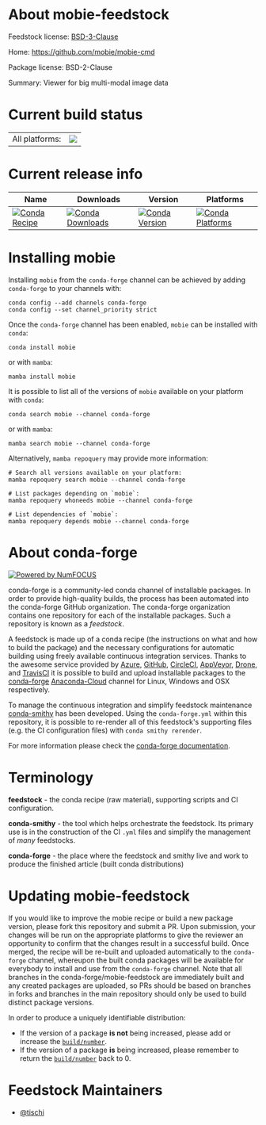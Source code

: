 About mobie-feedstock
=====================

Feedstock license: [BSD-3-Clause](https://github.com/conda-forge/mobie-feedstock/blob/main/LICENSE.txt)

Home: https://github.com/mobie/mobie-cmd

Package license: BSD-2-Clause

Summary: Viewer for big multi-modal image data

Current build status
====================


<table><tr><td>All platforms:</td>
    <td>
      <a href="https://dev.azure.com/conda-forge/feedstock-builds/_build/latest?definitionId=18557&branchName=main">
        <img src="https://dev.azure.com/conda-forge/feedstock-builds/_apis/build/status/mobie-feedstock?branchName=main">
      </a>
    </td>
  </tr>
</table>

Current release info
====================

| Name | Downloads | Version | Platforms |
| --- | --- | --- | --- |
| [![Conda Recipe](https://img.shields.io/badge/recipe-mobie-green.svg)](https://anaconda.org/conda-forge/mobie) | [![Conda Downloads](https://img.shields.io/conda/dn/conda-forge/mobie.svg)](https://anaconda.org/conda-forge/mobie) | [![Conda Version](https://img.shields.io/conda/vn/conda-forge/mobie.svg)](https://anaconda.org/conda-forge/mobie) | [![Conda Platforms](https://img.shields.io/conda/pn/conda-forge/mobie.svg)](https://anaconda.org/conda-forge/mobie) |

Installing mobie
================

Installing `mobie` from the `conda-forge` channel can be achieved by adding `conda-forge` to your channels with:

```
conda config --add channels conda-forge
conda config --set channel_priority strict
```

Once the `conda-forge` channel has been enabled, `mobie` can be installed with `conda`:

```
conda install mobie
```

or with `mamba`:

```
mamba install mobie
```

It is possible to list all of the versions of `mobie` available on your platform with `conda`:

```
conda search mobie --channel conda-forge
```

or with `mamba`:

```
mamba search mobie --channel conda-forge
```

Alternatively, `mamba repoquery` may provide more information:

```
# Search all versions available on your platform:
mamba repoquery search mobie --channel conda-forge

# List packages depending on `mobie`:
mamba repoquery whoneeds mobie --channel conda-forge

# List dependencies of `mobie`:
mamba repoquery depends mobie --channel conda-forge
```


About conda-forge
=================

[![Powered by
NumFOCUS](https://img.shields.io/badge/powered%20by-NumFOCUS-orange.svg?style=flat&colorA=E1523D&colorB=007D8A)](https://numfocus.org)

conda-forge is a community-led conda channel of installable packages.
In order to provide high-quality builds, the process has been automated into the
conda-forge GitHub organization. The conda-forge organization contains one repository
for each of the installable packages. Such a repository is known as a *feedstock*.

A feedstock is made up of a conda recipe (the instructions on what and how to build
the package) and the necessary configurations for automatic building using freely
available continuous integration services. Thanks to the awesome service provided by
[Azure](https://azure.microsoft.com/en-us/services/devops/), [GitHub](https://github.com/),
[CircleCI](https://circleci.com/), [AppVeyor](https://www.appveyor.com/),
[Drone](https://cloud.drone.io/welcome), and [TravisCI](https://travis-ci.com/)
it is possible to build and upload installable packages to the
[conda-forge](https://anaconda.org/conda-forge) [Anaconda-Cloud](https://anaconda.org/)
channel for Linux, Windows and OSX respectively.

To manage the continuous integration and simplify feedstock maintenance
[conda-smithy](https://github.com/conda-forge/conda-smithy) has been developed.
Using the ``conda-forge.yml`` within this repository, it is possible to re-render all of
this feedstock's supporting files (e.g. the CI configuration files) with ``conda smithy rerender``.

For more information please check the [conda-forge documentation](https://conda-forge.org/docs/).

Terminology
===========

**feedstock** - the conda recipe (raw material), supporting scripts and CI configuration.

**conda-smithy** - the tool which helps orchestrate the feedstock.
                   Its primary use is in the construction of the CI ``.yml`` files
                   and simplify the management of *many* feedstocks.

**conda-forge** - the place where the feedstock and smithy live and work to
                  produce the finished article (built conda distributions)


Updating mobie-feedstock
========================

If you would like to improve the mobie recipe or build a new
package version, please fork this repository and submit a PR. Upon submission,
your changes will be run on the appropriate platforms to give the reviewer an
opportunity to confirm that the changes result in a successful build. Once
merged, the recipe will be re-built and uploaded automatically to the
`conda-forge` channel, whereupon the built conda packages will be available for
everybody to install and use from the `conda-forge` channel.
Note that all branches in the conda-forge/mobie-feedstock are
immediately built and any created packages are uploaded, so PRs should be based
on branches in forks and branches in the main repository should only be used to
build distinct package versions.

In order to produce a uniquely identifiable distribution:
 * If the version of a package **is not** being increased, please add or increase
   the [``build/number``](https://docs.conda.io/projects/conda-build/en/latest/resources/define-metadata.html#build-number-and-string).
 * If the version of a package **is** being increased, please remember to return
   the [``build/number``](https://docs.conda.io/projects/conda-build/en/latest/resources/define-metadata.html#build-number-and-string)
   back to 0.

Feedstock Maintainers
=====================

* [@tischi](https://github.com/tischi/)

